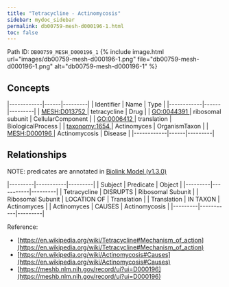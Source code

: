 ```yaml
---
title: "Tetracycline - Actinomycosis"
sidebar: mydoc_sidebar
permalink: db00759-mesh-d000196-1.html
toc: false 
---
```



Path ID: `DB00759_MESH_D000196_1`
{% include image.html url="images/db00759-mesh-d000196-1.png" file="db00759-mesh-d000196-1.png" alt="db00759-mesh-d000196-1" %}

## Concepts

|------------|------|---------|
| Identifier | Name | Type    |
|------------|------|---------|
| <a href="https://identifiers.org/MESH:D013752">MESH:D013752 </a> | tetracycline | Drug |
| <a href="https://identifiers.org/GO:0044391">GO:0044391 </a> | ribosomal subunit | CellularComponent |
| <a href="https://identifiers.org/GO:0006412">GO:0006412 </a> | translation | BiologicalProcess |
| <a href="https://identifiers.org/taxonomy:1654">taxonomy:1654 </a> | Actinomyces | OrganismTaxon |
| <a href="https://identifiers.org/MESH:D000196">MESH:D000196 </a> | Actinomycosis | Disease |
|------------|------|---------|

## Relationships


NOTE: predicates are annotated in <a href="https://github.com/biolink/biolink-model/releases/tag/v1.3.0">Biolink Model (v1.3.0)</a>

|---------|-----------|---------|
| Subject | Predicate | Object  |
|---------|-----------|---------|
| Tetracycline | DISRUPTS | Ribosomal Subunit |
| Ribosomal Subunit | LOCATION OF | Translation |
| Translation | IN TAXON | Actinomyces |
| Actinomyces | CAUSES | Actinomycosis |
|---------|-----------|---------|

Reference: 
  - [https://en.wikipedia.org/wiki/Tetracycline#Mechanism_of_action](https://en.wikipedia.org/wiki/Tetracycline#Mechanism_of_action)
  - [https://en.wikipedia.org/wiki/Actinomycosis#Causes](https://en.wikipedia.org/wiki/Actinomycosis#Causes)
  - [https://meshb.nlm.nih.gov/record/ui?ui=D000196](https://meshb.nlm.nih.gov/record/ui?ui=D000196)
